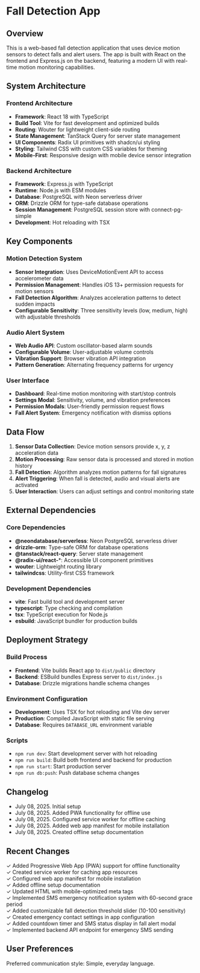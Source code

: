 # Fall Detection App

## Overview

This is a web-based fall detection application that uses device motion sensors to detect falls and alert users. The app is built with React on the frontend and Express.js on the backend, featuring a modern UI with real-time motion monitoring capabilities.

## System Architecture

### Frontend Architecture
- **Framework**: React 18 with TypeScript
- **Build Tool**: Vite for fast development and optimized builds
- **Routing**: Wouter for lightweight client-side routing
- **State Management**: TanStack Query for server state management
- **UI Components**: Radix UI primitives with shadcn/ui styling
- **Styling**: Tailwind CSS with custom CSS variables for theming
- **Mobile-First**: Responsive design with mobile device sensor integration

### Backend Architecture
- **Framework**: Express.js with TypeScript
- **Runtime**: Node.js with ESM modules
- **Database**: PostgreSQL with Neon serverless driver
- **ORM**: Drizzle ORM for type-safe database operations
- **Session Management**: PostgreSQL session store with connect-pg-simple
- **Development**: Hot reloading with TSX

## Key Components

### Motion Detection System
- **Sensor Integration**: Uses DeviceMotionEvent API to access accelerometer data
- **Permission Management**: Handles iOS 13+ permission requests for motion sensors
- **Fall Detection Algorithm**: Analyzes acceleration patterns to detect sudden impacts
- **Configurable Sensitivity**: Three sensitivity levels (low, medium, high) with adjustable thresholds

### Audio Alert System
- **Web Audio API**: Custom oscillator-based alarm sounds
- **Configurable Volume**: User-adjustable volume controls
- **Vibration Support**: Browser vibration API integration
- **Pattern Generation**: Alternating frequency patterns for urgency

### User Interface
- **Dashboard**: Real-time motion monitoring with start/stop controls
- **Settings Modal**: Sensitivity, volume, and vibration preferences
- **Permission Modals**: User-friendly permission request flows
- **Fall Alert System**: Emergency notification with dismiss options

## Data Flow

1. **Sensor Data Collection**: Device motion sensors provide x, y, z acceleration data
2. **Motion Processing**: Raw sensor data is processed and stored in motion history
3. **Fall Detection**: Algorithm analyzes motion patterns for fall signatures
4. **Alert Triggering**: When fall is detected, audio and visual alerts are activated
5. **User Interaction**: Users can adjust settings and control monitoring state

## External Dependencies

### Core Dependencies
- **@neondatabase/serverless**: Neon PostgreSQL serverless driver
- **drizzle-orm**: Type-safe ORM for database operations
- **@tanstack/react-query**: Server state management
- **@radix-ui/react-***: Accessible UI component primitives
- **wouter**: Lightweight routing library
- **tailwindcss**: Utility-first CSS framework

### Development Dependencies
- **vite**: Fast build tool and development server
- **typescript**: Type checking and compilation
- **tsx**: TypeScript execution for Node.js
- **esbuild**: JavaScript bundler for production builds

## Deployment Strategy

### Build Process
- **Frontend**: Vite builds React app to `dist/public` directory
- **Backend**: ESBuild bundles Express server to `dist/index.js`
- **Database**: Drizzle migrations handle schema changes

### Environment Configuration
- **Development**: Uses TSX for hot reloading and Vite dev server
- **Production**: Compiled JavaScript with static file serving
- **Database**: Requires `DATABASE_URL` environment variable

### Scripts
- `npm run dev`: Start development server with hot reloading
- `npm run build`: Build both frontend and backend for production
- `npm run start`: Start production server
- `npm run db:push`: Push database schema changes

## Changelog

- July 08, 2025. Initial setup
- July 08, 2025. Added PWA functionality for offline use
- July 08, 2025. Configured service worker for offline caching
- July 08, 2025. Added web app manifest for mobile installation
- July 08, 2025. Created offline setup documentation

## Recent Changes

✓ Added Progressive Web App (PWA) support for offline functionality  
✓ Created service worker for caching app resources  
✓ Configured web app manifest for mobile installation  
✓ Added offline setup documentation  
✓ Updated HTML with mobile-optimized meta tags  
✓ Implemented SMS emergency notification system with 60-second grace period  
✓ Added customizable fall detection threshold slider (10-100 sensitivity)  
✓ Created emergency contact settings in app configuration  
✓ Added countdown timer and SMS status display in fall alert modal  
✓ Implemented backend API endpoint for emergency SMS sending  

## User Preferences

Preferred communication style: Simple, everyday language.